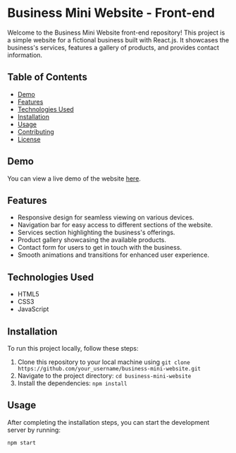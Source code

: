 # Business Mini Website - Front-end

Welcome to the Business Mini Website front-end repository! This project is a simple website for a fictional business built with React.js. It showcases the business's services, features a gallery of products, and provides contact information.

## Table of Contents

- [Demo](#demo)
- [Features](#features)
- [Technologies Used](#technologies-used)
- [Installation](#installation)
- [Usage](#usage)
- [Contributing](#contributing)
- [License](#license)

## Demo

You can view a live demo of the website [here](#).

## Features

- Responsive design for seamless viewing on various devices.
- Navigation bar for easy access to different sections of the website.
- Services section highlighting the business's offerings.
- Product gallery showcasing the available products.
- Contact form for users to get in touch with the business.
- Smooth animations and transitions for enhanced user experience.

## Technologies Used

- HTML5
- CSS3
- JavaScript

## Installation

To run this project locally, follow these steps:

1. Clone this repository to your local machine using `git clone https://github.com/your_username/business-mini-website.git`
2. Navigate to the project directory: `cd business-mini-website`
3. Install the dependencies: `npm install`

## Usage

After completing the installation steps, you can start the development server by running:

```bash
npm start
